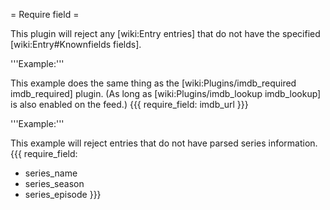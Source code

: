 = Require field =

This plugin will reject any [wiki:Entry entries] that do not have the specified [wiki:Entry#Knownfields fields].

'''Example:'''

This example does the same thing as the [wiki:Plugins/imdb_required imdb_required] plugin. (As long as [wiki:Plugins/imdb_lookup imdb_lookup] is also enabled on the feed.)
{{{
require_field: imdb_url
}}}

'''Example:'''

This example will reject entries that do not have parsed series information.
{{{
require_field:
  - series_name
  - series_season
  - series_episode
}}}